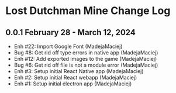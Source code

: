 Lost Dutchman Mine Change Log
=============================

0.0.1 February 28 - March 12, 2024
-------------------

- Enh #22: Import Google Font (MadejaMaciej)
- Bug #8: Get rid off type errors in native app (MadejaMaciej)
- Enh #12: Add exported images to the game (MadejaMaciej)
- Bug #6: Get rid off file is not a module error (MadejaMaciej)
- Enh #3: Setup initial React Native app (MadejaMaciej)
- Enh #2: Setup initial React webapp (MadejaMaciej)
- Enh #1: Setup initial electron app (MadejaMaciej)
